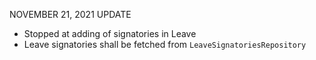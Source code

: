 NOVEMBER 21, 2021 UPDATE
- Stopped at adding of signatories in Leave
- Leave signatories shall be fetched from `LeaveSignatoriesRepository`